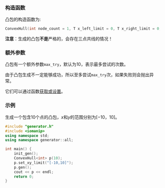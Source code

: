 ### 构造函数

凸包的构造函数为:

```cpp
ConvexHull(int node_count = 1, T x_left_limit = 0, T x_right_limit = 0, T y_left_limit = 0, T y_right_limit = 0)
```

**注意**：生成的凸包**不是**严格的，会存在三点共线的情况！

### 额外参数

凸包有一个额外参数`max_try`，默认为$10$，表示最多尝试的次数。

由于凸包生成不一定能够成功，所以至多尝试`max_try`次，如果失败则会抛出异常。

它们可以通过函数[获取或设置](/user/tools/setter_getter.md)。

### 示例

生成一个包含$10$个点的凸包，$x$和$y$的范围分别为$[-10， 10]$。

```cpp
#include "generator.h"
#include <iomanip>
using namespace std;
using namespace generator::all;

int main() {
    init_gen();
    ConvexHull<int> p(10);
    p.set_xy_limit("[-10,10]");
    p.gen();
    cout << p << endl;
    return 0;
}
```